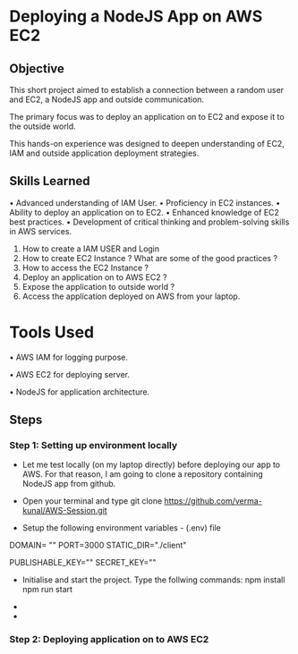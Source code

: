 # Deploying a NodeJS App on AWS EC2


## Objective

This short project aimed to establish a connection between a random user and EC2, a NodeJS app and outside communication. 

The primary focus was to  deploy an application on to EC2 and expose it to the outside world. 

This hands-on experience was designed to deepen understanding of EC2, IAM and outside application deployment strategies.


## Skills Learned

•	Advanced understanding of IAM User.
•	Proficiency in EC2 instances.
•	Ability to deploy an application on to EC2.
•	Enhanced knowledge of EC2 best practices.
•	Development of critical thinking and problem-solving skills in AWS services.

1. How to create a IAM USER and Login 
2. How to create EC2 Instance ? What are some of the good practices ?
3. How to access the EC2 Instance ?
4. Deploy an application on to AWS EC2 ?
5. Expose the application to outside world ?
6. Access the application deployed on AWS from your laptop.

# Tools Used

•	AWS IAM for logging purpose.

•	AWS EC2 for deploying server.

•	NodeJS for application architecture.


## Steps


### Step 1: Setting up environment locally

- Let me test locally (on my laptop directly) before deploying our app to AWS. For that reason, I am going to clone a repository containing NodeJS app from github. 

- Open your terminal and type git clone https://github.com/verma-kunal/AWS-Session.git

- Setup the following environment variables - (.env) file

DOMAIN= ""
PORT=3000
STATIC_DIR="./client"

PUBLISHABLE_KEY=""
SECRET_KEY=""

- Initialise and start the project. Type the follwing commands:
npm install
npm run start

- 

- 

### Step 2: Deploying application on to AWS EC2
